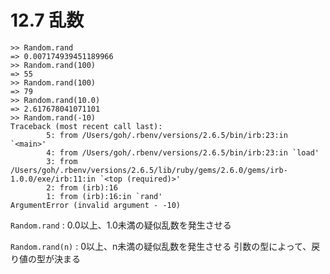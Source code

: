 # 12.7 乱数

```
>> Random.rand
=> 0.007174939451189966
>> Random.rand(100)
=> 55
>> Random.rand(100)
=> 79
>> Random.rand(10.0)
=> 2.617678041071101
>> Random.rand(-10)
Traceback (most recent call last):
        5: from /Users/goh/.rbenv/versions/2.6.5/bin/irb:23:in `<main>'
        4: from /Users/goh/.rbenv/versions/2.6.5/bin/irb:23:in `load'
        3: from /Users/goh/.rbenv/versions/2.6.5/lib/ruby/gems/2.6.0/gems/irb-1.0.0/exe/irb:11:in `<top (required)>'
        2: from (irb):16
        1: from (irb):16:in `rand'
ArgumentError (invalid argument - -10)
```

`Random.rand` : 0.0以上、1.0未満の疑似乱数を発生させる

`Random.rand(n)` : 0以上、n未満の疑似乱数を発生させる 引数の型によって、戻り値の型が決まる

